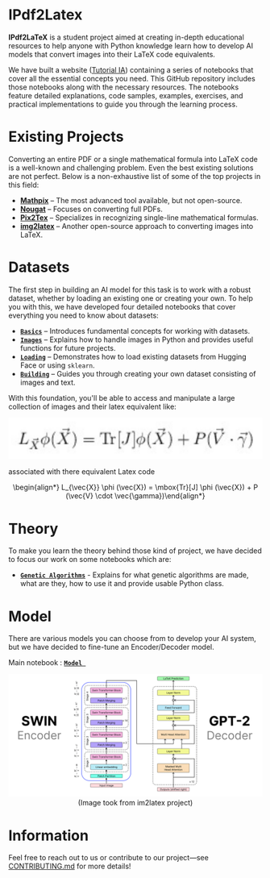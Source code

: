 # IPdf2Latex

**IPdf2LaTeX** is a student project aimed at creating in-depth educational resources to help anyone with Python knowledge learn how to develop AI models that convert images into their LaTeX code equivalents.  

We have built a website ([Tutorial IA](https://tutorial-ia-pe.readthedocs.io/)) containing a series of notebooks that cover all the essential concepts you need. This GitHub repository includes those notebooks along with the necessary resources. The notebooks feature detailed explanations, code samples, examples, exercises, and practical implementations to guide you through the learning process.  

# Existing Projects  

Converting an entire PDF or a single mathematical formula into LaTeX code is a well-known and challenging problem. Even the best existing solutions are not perfect. Below is a non-exhaustive list of some of the top projects in this field:  

- **[Mathpix](https://mathpix.com/pdf-to-latex)** – The most advanced tool available, but not open-source.  
- **[Nougat](https://github.com/facebookresearch/nougat)** – Focuses on converting full PDFs.  
- **[Pix2Tex](https://github.com/lukas-blecher/LaTeX-OCR)** – Specializes in recognizing single-line mathematical formulas.  
- **[img2latex](https://github.com/kingyiusuen/image-to-latex)** – Another open-source approach to converting images into LaTeX.  

# Datasets  

The first step in building an AI model for this task is to work with a robust dataset, whether by loading an existing one or creating your own. To help you with this, we have developed four detailed notebooks that cover everything you need to know about datasets:  

- [**`Basics`**](./notebook/datasets/Basics.ipynb) – Introduces fundamental concepts for working with datasets.  
- [**`Images`**](./notebook/datasets/Images.ipynb) – Explains how to handle images in Python and provides useful functions for future projects.  
- [**`Loading`**](./notebook/datasets/Loading.ipynb) – Demonstrates how to load existing datasets from Hugging Face or using `sklearn`.  
- [**`Building`**](./notebook/datasets/Building.ipynb) – Guides you through creating your own dataset consisting of images and text.  

With this foundation, you'll be able to access and manipulate a large collection of images and their latex equivalent like:

<p style="text-align:center;">
    <img src="assets/formula1.png" />
</p>

associated with there equivalent Latex code
<p style="text-align:center;">
\begin{align*} L_{\vec{X}} \phi (\vec{X}) = \mbox{Tr}[J] \phi (\vec{X}) + P (\vec{V} \cdot \vec{\gamma})\end{align*}
</p>

# Theory

To make you learn the theory behind those kind of project, we have decided to focus our work on some notebooks which are:
 - [**`Genetic Algorithms`**](./notebook/theory/Genetic_algorithm.ipynb) - Explains for what genetic algorithms are made, what are they, how to use it and provide usable Python class.


# Model

There are various models you can choose from to develop your AI system, but we have decided to fine-tune an Encoder/Decoder model.

Main notebook : [**`Model `**](./notebook/Project/finetuning%20a%20vision%20encoder%20decoder.ipynb)

<p style="text-align:center;">
    <img src="assets/model.png" />
    (Image took from im2latex project)
</p>

# Information

Feel free to reach out to us or contribute to our project—see [CONTRIBUTING.md](./CONTRIBUTING.md) for more details!  

